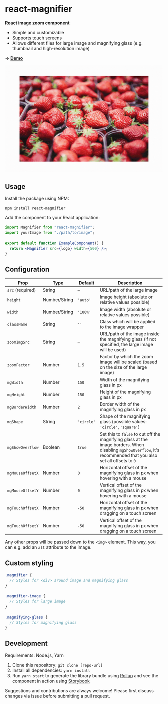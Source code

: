 # react-magnifier

**React image zoom component**

- Simple and customizable
- Supports touch screens
- Allows different files for large image and magnifying glass (e.g. thumbnail and high-resolution image)

→ **[Demo](https://react-magnifier.samuelmeuli.com)**

<p align="center">
  <img src=".github/demo.gif" width=600 alt="Demo">
</p>

## Usage

Install the package using NPM:

```
npm install react-magnifier
```

Add the component to your React application:

```jsx
import Magnifier from "react-magnifier";
import yourImage from "./path/to/image";

export default function ExampleComponent() {
  return <Magnifier src={logo} width={500} />;
}
```

## Configuration

| Prop             | Type          | Default    | Description                                                                                                                                                      |
| ---------------- | ------------- | ---------- | ---------------------------------------------------------------------------------------------------------------------------------------------------------------- |
| `src` (required) | String        | –          | URL/path of the large image                                                                                                                                      |
| `height`         | Number/String | `'auto'`   | Image height (absolute or relative values possible)                                                                                                              |
| `width`          | Number/String | `'100%'`   | Image width (absolute or relative values possible)                                                                                                               |
| `className`      | String        | `''`       | Class which will be applied to the image wrapper                                                                                                                 |
| `zoomImgSrc`     | String        | –          | URL/path of the image inside the magnifying glass (if not specified, the large image will be used)                                                               |
| `zoomFactor`     | Number        | `1.5`      | Factor by which the zoom image will be scaled (based on the size of the large image)                                                                             |
| `mgWidth`        | Number        | `150`      | Width of the magnifying glass in px                                                                                                                              |
| `mgHeight`       | Number        | `150`      | Height of the magnifying glass in px                                                                                                                             |
| `mgBorderWidth`  | Number        | `2`        | Border width of the magnifying glass in px                                                                                                                       |
| `mgShape`        | String        | `'circle'` | Shape of the magnifying glass (possible values: `'circle'`, `'square'`)                                                                                          |
| `mgShowOverflow` | Boolean       | `true`     | Set this to `false` to cut off the magnifying glass at the image borders. When disabling `mgShowOverflow`, it's recommended that you also set all offsets to `0` |
| `mgMouseOffsetX` | Number        | `0`        | Horizontal offset of the magnifying glass in px when hovering with a mouse                                                                                       |
| `mgMouseOffsetY` | Number        | `0`        | Vertical offset of the magnifying glass in px when hovering with a mouse                                                                                         |
| `mgTouchOffsetX` | Number        | `-50`      | Horizontal offset of the magnifying glass in px when dragging on a touch screen                                                                                  |
| `mgTouchOffsetY` | Number        | `-50`      | Vertical offset of the magnifying glass in px when dragging on a touch screen                                                                                    |

Any other props will be passed down to the `<img>` element. This way, you can e.g. add an `alt` attribute to the image.

## Custom styling

```scss
.magnifier {
  // Styles for <div> around image and magnifying glass
}

.magnifier-image {
  // Styles for large image
}

.magnifying-glass {
  // Styles for magnifying glass
}
```

## Development

Requirements: Node.js, Yarn

1. Clone this repository: `git clone [repo-url]`
2. Install all dependencies: `yarn install`
3. Run `yarn start` to generate the library bundle using [Rollup](https://github.com/rollup/rollup) and see the component in action using [Storybook](https://github.com/storybooks/storybook)

Suggestions and contributions are always welcome! Please first discuss changes via issue before submitting a pull request.
